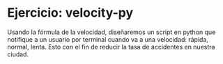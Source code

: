 # Ejercicio: velocity-py

Usando la fórmula de la velocidad, diseñaremos un script en python que notifique a un usuario por terminal cuando va a una velocidad: rápida, normal, lenta. Esto con el fin de reducir la tasa de accidentes en nuestra ciudad.
